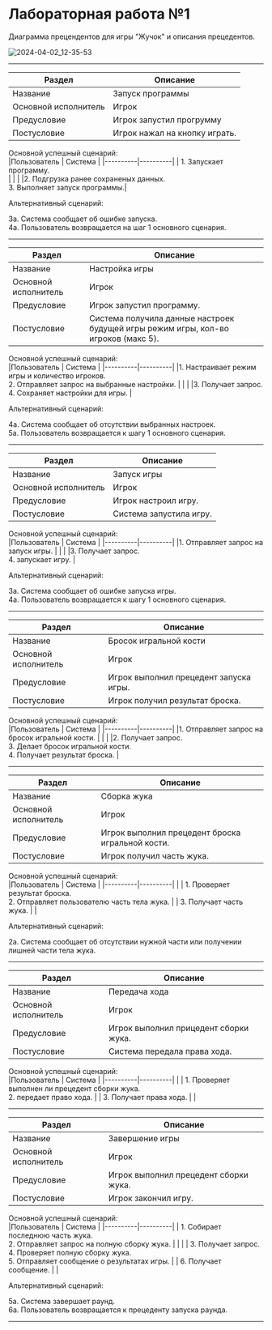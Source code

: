 # Лабораторная работа №1
Диаграмма прецендентов для игры "Жучок" и описания прецедентов.

![2024-04-02_12-35-53](https://github.com/Black0Semen/RTuPPO/assets/80569896/ae852737-efb6-45b6-8bec-80306bfcfc83)


---
| Раздел | Описание | 
|----------|----------|
| Название    | Запуск программы   | 
|Основной исполнитель   |	Игрок   |	
|Предусловие   | Игрок запустил прогрумму  |
|Постусловие   |	Игрок нажал на кнопку играть.   |

Основной успешный сценарий:   
|Пользователь    | Система   | 
|----------|----------|
| 1. Запускает программу. <br>|   | 
| |2. Подгрузка ранее сохраненых данных. <br> 3. Выполняет запуск программы.|

Альтернативный сценарий:

3а. Система сообщает об ошибке запуска. <br>
4a. Пользователь возвращается на шаг 1 основного сценария.

---

| Раздел | Описание | 
|----------|----------|
| Название    | Настройка игры   | 
|Основной исполнитель   |	Игрок   |	
|Предусловие   | Игрок запустил программу.   |
|Постусловие   |	Система получила данные настроек будущей игры режим игры, кол-во игроков (макс 5).   |

Основной успешный сценарий:   
|Пользователь    | Система   | 
|----------|----------|
|1. Настраивает режим игры и количество игроков. <br> 2. Отправляет запрос на выбранные настройки.  |   | 
|   |3. Получает запрос. <br> 4. Сохраняет настройки для игры. |

Альтернативный сценарий:

4а. Система сообщает об отсутствии выбранных настроек. <br>
5а. Пользователь возвращается к шагу 1 основного сценария. 

---

| Раздел | Описание | 
|----------|----------|
| Название    | Запуск игры   | 
|Основной исполнитель   |	Игрок   |	
|Предусловие   | Игрок настроил игру.   |
|Постусловие   |	Система запустила игру.   |

Основной успешный сценарий:   
|Пользователь    | Система   | 
|----------|----------|
|1. Отправляет запрос на запуск игры. |   | 
|   |3. Получает запрос. <br> 4. запускает игру. |

Альтернативный сценарий:

3а. Система сообщает об ошибке запуска игры. <br>
4а. Пользователь возвращается к шагу 1 основного сценария. 

---

| Раздел | Описание | 
|----------|----------|
| Название    | Бросок игральной кости   | 
|Основной исполнитель   |	Игрок   |	
|Предусловие   | Игрок выполнил прецедент запуска игры.   |
|Постусловие   |	Игрок получил результат броска.   |

Основной успешный сценарий:   
|Пользователь    | Система   | 
|----------|----------|
|1. Отправляет запрос на бросок игральной кости.  |   | 
|   |2. Получает запрос. <br> 3. Делает бросок игральной кости.  <br> 4. Получает результат броска. |

---

| Раздел | Описание | 
|----------|----------|
| Название    | Сборка жука   | 
|Основной исполнитель   |	Игрок   |
|Предусловие   |	Игрок выполнил прецедент броска игральной кости.    |
|Постусловие   |	Игрок получил часть жука.    |

Основной успешный сценарий:   
|Пользователь    | Система   | 
|----------|----------|
|  | 1. Проверяет результат броска. <br> 2. Отправляет пользователю часть тела жука.   | 
| 3. Получает часть жука.  |   |

Альтернативный сценарий:

2а. Система сообщает об отсутствии нужной части или получении лишней части тела жука.

---

| Раздел | Описание | 
|----------|----------|
| Название    | Передача хода   | 
|Основной исполнитель   |	Игрок   |
|Предусловие   |	Игрок выполнил прицедент сборки жука.    |
|Постусловие   |	Система передала права хода.    |

Основной успешный сценарий:   
|Пользователь    | Система   | 
|----------|----------|
|  | 1. Проверяет выполнен ли прецедент сборки жука. <br> 2. передает право хода.   | 
| 3. Получает права хода.  |   |

---

| Раздел | Описание | 
|----------|----------|
| Название    | Завершение игры   |  
|Основной исполнитель   |	Игрок   |
|Предусловие   |	Игрок выполнил прецедент сборки жука.   |
|Постусловие   |	Игрок закончил игру.   |

Основной успешный сценарий:   
|Пользователь    | Система   | 
|----------|----------|
| 1. Собирает последнюю часть жука. <br> 2. Отправляет запрос на полную сборку жука.  |    | 
|   | 3. Получает запрос. <br> 4. Проверяет полную сборку жука. <br> 5. Отправляет сообщение о результатах игры. |
| 6. Получает сообщение. |  |

Альтернативный сценарий: 

5а. Система завершает раунд. <br>
6а. Пользователь возвращается к прецеденту запуска раунда.  

---

